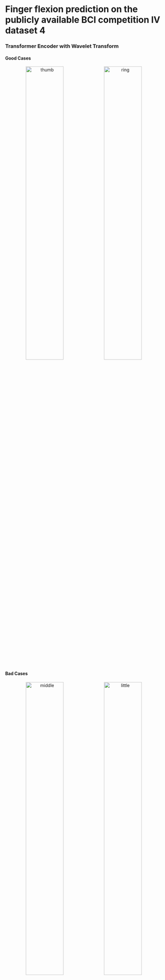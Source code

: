 # Finger flexion prediction on the publicly available BCI competition IV dataset 4
### Transformer Encoder with Wavelet Transform
#### Good Cases
<p align="center">
  <img src="https://github.com/user-attachments/assets/22ecb9aa-c2ed-4133-85d4-58d2cc58f4d4" alt="thumb" style="width:49%; margin:0;">
  <img src="https://github.com/user-attachments/assets/f4edb97d-566a-4ed4-afe8-2500c2f61f49" alt="ring" style="width:49%; margin:0;">
</p>

#### Bad Cases
<p align="center">
  <img src="https://github.com/user-attachments/assets/26cec616-ccb8-486c-bbbe-9a9c4db27a79" alt="middle" style="width:49%; margin:0;">
  <img src="https://github.com/user-attachments/assets/9df30bf5-c4cc-4176-bab4-e75a6e506e57" alt="little" style="width:49%; margin:0;">
</p>

#### Overall metrics
![pred_metrics](https://github.com/user-attachments/assets/df9ef25f-75d6-4eaf-8bf8-14c5c527510f)

